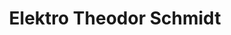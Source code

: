 ---
title: "Elektro Theodor Schmidt"
url: /schmallenberg/elektro-theodor-schmidt/
shop: Elektrisch
---